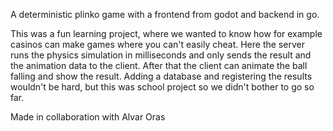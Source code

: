 A deterministic plinko game with a frontend from godot and backend in go.

This was a fun learning project, where we wanted to know how for example 
casinos can make games where you can't easily cheat. Here the server 
runs the physics simulation in milliseconds and only sends the result
and the animation data to the client. After that the client can animate
the ball falling and show the result. Adding a database and registering
the results wouldn't be hard, but this was school project so we didn't
bother to go so far.

Made in collaboration with Alvar Oras

